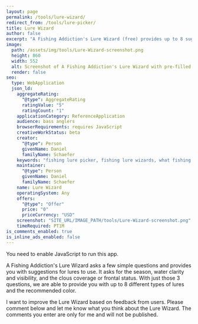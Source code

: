 ```yaml
---
layout: page
permalink: /tools/lure-wizard/
redirect_from: /tools/lure-picker/
title: Lure Wizard
author: false
excerpt: "A Fishing Addiction's Lure Wizard (free) provides up to 8 suggested lures and colors based on 3 questions: season, water clarity/visibility, and frontal status."
image:
  path: /assets/img/tools/Lure-Wizard-screenshot.png
  height: 860
  width: 552
  alt: Screenshot of A Fishing Addiction's Lure Wizard with pre-filled answers
  render: false
seo:
  type: WebApplication
  json_ld:
    aggregateRating:
      "@type": AggregateRating
      ratingValue: "5"
      ratingCount: "1"
    applicationCategory: ReferenceApplication
    audience: bass anglers
    browserRequirements: requires JavaScript
    creativeWorkStatus: beta
    creator:
      "@type": Person
      givenName: Daniel
      familyName: Schaefer
    keywords: "fishing lure picker, fishing lure wizards, what fishing lure to use"
    maintainer:
      "@type": Person
      givenName: Daniel
      familyName: Schaefer
    name: Lure Wizard
    operatingSystem: Any
    offers:
      "@type": "Offer"
      price: "0"
      priceCurrency: "USD"
    screenshot: "SITE_URL/IMAGE_PATH/tools/Lure-Wizard-screenshot.png"
    timeRequired: PT1M
is_comments_enabled: true
is_inline_ads_enabled: false
---
```

<noscript> You need to enable JavaScript to run this app. </noscript>
<div id="LurePicker"></div>

A Fishing Addiction's Lure Wizard asks a few simple questions and provides you with suggestions for lures to use. It asks for the season, water clarity and visibility, and the clous coverage or frontal status. With just those 3 questions, we are able to provide you with up to 8 different types of lures and the recommended color.

I want to improve the Lure Wizard based on feedback from users. Please comment below and let me know what you think about the Lure Wizard. The comments you enter are only for me and will not be published.